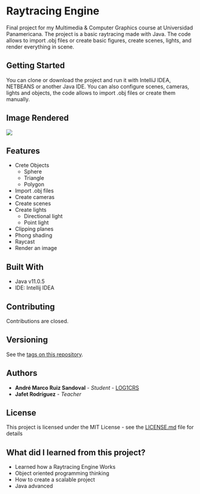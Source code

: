 # Raytracing Engine

Final project for my Multimedia & Computer Graphics course at Universidad Panamericana.
The project is a basic raytracing made with Java.
The code allows to import .obj files or create basic figures, create scenes, lights, and render everything in scene.

## Getting Started

You can clone or download the project and run it with IntelliJ IDEA, NETBEANS or another Java IDE. You can also configure scenes, cameras, lights and objects, the code allows to import .obj files or create them manually.

## Image Rendered

![](https://lh3.googleusercontent.com/ocU3qSCaHI3Mp-Cy4n4KE2AeUADOaCDPPl03iHu24Fr-u4yLmHvcJ8zNg5Pyx2ybfVq1xqSPU45XJ9roDjKzotbzH8rcpTNsibcfC25McuwUtkdKtBWR7NyWmocamRF2Vr_sdLhb5kafb_dUKhTdbSVGmB0Qcm94CgS-l7WSOPxar_wU4uY9iMG8CRVvS_tWjB_8agO8ky3piCRmsvZx4j7oceMddW6qtBhJVIfaOIwDavc0HVJ6kledcT8cDx1spytu1Sw_Wwxsx5L8KAYliPBGQMDe0wgB8artMw4XQLk0Lq5zyLjE2O_NBYmSOLo18WrndsroIfquLkjKSeLX9drU968P3x5gUgxrOLbC8bXvfm-vFCq7L5TLdHbN4IhO_vbu0bDNnaPx-GrduFoV0qOOJkkqhgUUoXLe4AAV1S6yGDoQlcl5DP5vWQGdBCGN3r98HjM7i_lW5HMmrP14PicZFSOuQUdYlXmIaQlpWoZ9XsgTWy8C-lBpK4CrCqPo9V0zH2Ob0r1HBDyGXQMCsEQd8QtVGgiuE6p7xAePVMZ_rbxbHetRbKIh-R9IvNiD1pw72KEFmwQ6ZNCr5vB9FTZWAl_B-6zw8-hkSwY0JQZRXino1EXy-jEQDER9wbyMd72gBqLMBkH2ND4Ukd3Fx9aZKrMZM4OP7TkcMPfmjGv3_MAyvY6mugzAjRUEiw=s800-no?authuser=1)

## Features

 - Crete Objects
	 - Sphere
	 - Triangle
	 - Polygon
 - Import .obj files
 - Create cameras
 - Create scenes
 - Create lights
	 - Directional light
	 - Point light
 - Clipping planes
 - Phong shading 
 - Raycast
 - Render an image
  
## Built With

* Java v11.0.5
* IDE: Intellij IDEA

## Contributing

Contributions are closed.

## Versioning

See the [tags on this repository](https://github.com/LOG1CRS/Raytracing/releases). 

## Authors

* **André Marco Ruiz Sandoval** - *Student* - [LOG1CRS](https://github.com/LOG1CRS)
* **Jafet Rodríguez** - *Teacher* 

## License

This project is licensed under the MIT License - see the [LICENSE.md](https://github.com/LOG1CRS/Raytracing/blob/master/LICENSE) file for details

## What did I learned from this project?

* Learned how a Raytracing Engine Works
* Object oriented programming thinking
* How to create a scalable project
* Java advanced
